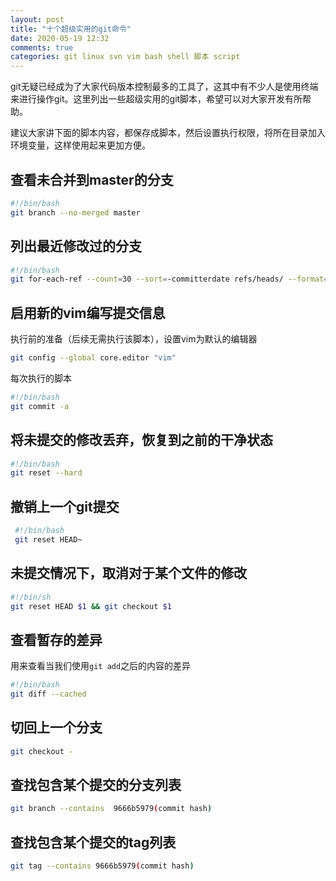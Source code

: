 ```yaml
---
layout: post
title: "十个超级实用的git命令"
date: 2020-05-19 12:32
comments: true
categories: git linux svn vim bash shell 脚本 script
---
```


git无疑已经成为了大家代码版本控制最多的工具了，这其中有不少人是使用终端来进行操作git。这里列出一些超级实用的git脚本，希望可以对大家开发有所帮助。

建议大家讲下面的脚本内容，都保存成脚本，然后设置执行权限，将所在目录加入环境变量，这样使用起来更加方便。

<!--more-->

## 查看未合并到master的分支
```bash
#!/bin/bash
git branch --no-merged master
```

## 列出最近修改过的分支
```bash
#!/bin/bash
git for-each-ref --count=30 --sort=-committerdate refs/heads/ --format='%(refname:short)'%
```

## 启用新的vim编写提交信息
执行前的准备（后续无需执行该脚本），设置vim为默认的编辑器
```bash
git config --global core.editor "vim"
```

每次执行的脚本
```bash
#!/bin/bash
git commit -a
```

## 将未提交的修改丢弃，恢复到之前的干净状态
```bash
#!/bin/bash
git reset --hard
```

## 撤销上一个git提交
```bash
 #!/bin/bash
 git reset HEAD~
```

## 未提交情况下，取消对于某个文件的修改
```bash
#!/bin/sh
git reset HEAD $1 && git checkout $1
```

## 查看暂存的差异
用来查看当我们使用`git add`之后的内容的差异

```bash
#!/bin/bash
git diff --cached
```

## 切回上一个分支
```bash
git checkout -
```


## 查找包含某个提交的分支列表
```bash
git branch --contains  9666b5979(commit hash)
```

## 查找包含某个提交的tag列表
```bash
git tag --contains 9666b5979(commit hash)
```

